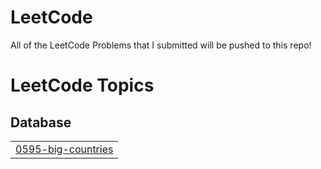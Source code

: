 # LeetCode
All of the LeetCode Problems that I submitted will be pushed to this repo!

<!---LeetCode Topics Start-->
# LeetCode Topics
## Database
|  |
| ------- |
| [0595-big-countries](https://github.com/prateekkhanal/LeetCode/tree/master/0595-big-countries) |
<!---LeetCode Topics End-->